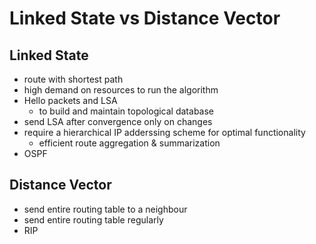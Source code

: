 # Linked State vs Distance Vector

## Linked State
- route with shortest path
- high demand on resources to run the algorithm
- Hello packets and LSA
    - to build and maintain topological database
- send LSA after convergence only on changes
- require a hierarchical IP adderssing scheme for optimal functionality
    - efficient route aggregation & summarization
- OSPF

## Distance Vector
- send entire routing table to a neighbour
- send entire routing table regularly
- RIP

